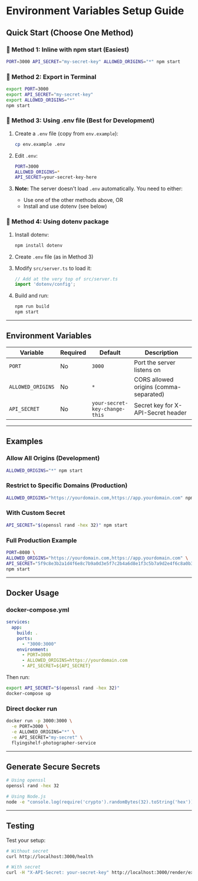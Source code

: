 # Environment Variables Setup Guide

## Quick Start (Choose One Method)

### 🚀 Method 1: Inline with npm start (Easiest)

```bash
PORT=3000 API_SECRET="my-secret-key" ALLOWED_ORIGINS="*" npm start
```

### 📝 Method 2: Export in Terminal

```bash
export PORT=3000
export API_SECRET="my-secret-key"
export ALLOWED_ORIGINS="*"
npm start
```

### 📄 Method 3: Using .env file (Best for Development)

1. Create a `.env` file (copy from `env.example`):
   ```bash
   cp env.example .env
   ```

2. Edit `.env`:
   ```bash
   PORT=3000
   ALLOWED_ORIGINS=*
   API_SECRET=your-secret-key-here
   ```

3. **Note:** The server doesn't load `.env` automatically. You need to either:
   - Use one of the other methods above, OR
   - Install and use dotenv (see below)

### 🔧 Method 4: Using dotenv package

1. Install dotenv:
   ```bash
   npm install dotenv
   ```

2. Create `.env` file (as in Method 3)

3. Modify `src/server.ts` to load it:
   ```typescript
   // Add at the very top of src/server.ts
   import 'dotenv/config';
   ```

4. Build and run:
   ```bash
   npm run build
   npm start
   ```

---

## Environment Variables

| Variable | Required | Default | Description |
|----------|----------|---------|-------------|
| `PORT` | No | `3000` | Port the server listens on |
| `ALLOWED_ORIGINS` | No | `*` | CORS allowed origins (comma-separated) |
| `API_SECRET` | No | `your-secret-key-change-this` | Secret key for X-API-Secret header |

---

## Examples

### Allow All Origins (Development)
```bash
ALLOWED_ORIGINS="*" npm start
```

### Restrict to Specific Domains (Production)
```bash
ALLOWED_ORIGINS="https://yourdomain.com,https://app.yourdomain.com" npm start
```

### With Custom Secret
```bash
API_SECRET="$(openssl rand -hex 32)" npm start
```

### Full Production Example
```bash
PORT=8080 \
ALLOWED_ORIGINS="https://yourdomain.com,https://app.yourdomain.com" \
API_SECRET="5f9c8e3b2a1d4f6e8c7b9a0d3e5f7c2b4a6d8e1f3c5b7a9d2e4f6c8a0b3d5e7f" \
npm start
```

---

## Docker Usage

### docker-compose.yml
```yaml
services:
  app:
    build: .
    ports:
      - "3000:3000"
    environment:
      - PORT=3000
      - ALLOWED_ORIGINS=https://yourdomain.com
      - API_SECRET=${API_SECRET}
```

Then run:
```bash
export API_SECRET="$(openssl rand -hex 32)"
docker-compose up
```

### Direct docker run
```bash
docker run -p 3000:3000 \
  -e PORT=3000 \
  -e ALLOWED_ORIGINS="*" \
  -e API_SECRET="my-secret" \
  flyingshelf-photographer-service
```

---

## Generate Secure Secrets

```bash
# Using openssl
openssl rand -hex 32

# Using Node.js
node -e "console.log(require('crypto').randomBytes(32).toString('hex'))"
```

---

## Testing

Test your setup:
```bash
# Without secret
curl http://localhost:3000/health

# With secret
curl -H "X-API-Secret: your-secret-key" http://localhost:3000/render/example -o test.png
```
